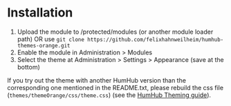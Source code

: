# Installation

1. Upload the module to /protected/modules (or another module loader path) OR use `git clone https://github.com/felixhahnweilheim/humhub-themes-orange.git`
2. Enable the module in Administration > Modules
2. Select the theme at Administration > Settings > Appearance (save at the bottom)

If you try out the theme with another HumHub version than the corresponding one mentioned in the README.txt, please rebuild the css file (`themes/themeOrange/css/theme.css`) (see the [HumHub Theming guide](https://docs.humhub.org/docs/theme/css#compile-css-package)).
